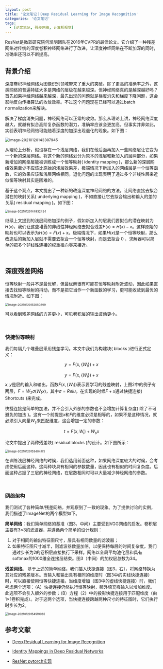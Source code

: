 ```yaml
---
layout: post
title: '论文笔记｜Deep Residual Learning for Image Recognition'
categories: '论文笔记'
tags:
  - [论文笔记, 残差网络, 计算机视觉]
---
```


ResNet是微软研究院何凯明团队在2016年CVPR的最佳论文。它介绍了一种残差网络对传统的深度卷积神经网络进行了改进，让深度神经网络在不断加深的同时，准确率还可以不断提高。

## 背景介绍

深度卷积神经网络为图像识别领域带来了重大的突破。除了更高的准确率之外，这类网络的普遍特征大多是网络的层级在越来越深。但神经网络真的是越深越好吗？首先如果神经网络越来越深，最先出现的问题就是梯度消失和梯度下降问题，这会影响反向传播算法的收敛效率。不过这个问题现在已经可以通过batch normalization来解决。

解决了梯度消失问题，神经网络可以正常的收敛。那么从理论上讲，神经网络深度越大，就越有拟合高阶复杂函数的潜力，准确率应该会更加高。但事实并非如此，实验表明神经网络可能随着深度的加深出现退化的现象。如下图：

<img src="https://ysyisyourbrother.github.io/images/posts_img/ResNetv1/image-20210120143307945.png" alt="image-20210120143307945" style="zoom:87%;" />

从理论上分析，假设存在一个浅层网络，我们在他后面再加入一些网络层让它变为一个新的深层网络。将这个新的网络划分为原本的浅层和新加入的层两部分，如果新增加的网络层能被训练成一个恒等映射( identity mapping )，那么新的深层网络效果至少不应该比原始的浅层效果差，极端情况下新加入的网络层是一个恒等函数，它的效果应该和浅层网络相同。退化问题的出现表明了通过多个非线性层来近似恒等映射其实是困难的。

基于这个观点，本文提出了一种新的改造深度神经网络的方法。让网络直接去拟合潜在的映射关系( underlying mapping )，不如直接让它去拟合输出和输入的差的关系( residual mapping )。如下图：

<img src="https://ysyisyourbrother.github.io/images/posts_img/ResNetv1/image-20210120144932454.png" alt="image-20210120144932454" style="zoom: 67%;" />

继续上文提到的浅层网络加深的例子，假如新加入的层我们要拟合的潜在映射为$H(x)$，我们让这些堆叠的非线性神经网络去拟合残差$F(x)=H(x)-x$。这样原始的映射也可以表示为$H(x)=F(x)+x$。极端情况下，如果$H(x)$是一个恒等映射，那么改造后的新加入层就不需要去拟合一个恒等映射，而是去拟合 $0$ ，求解器可以简单的把多个非线性连接的权重推向零来接近。

<br>

## 深度残差网络

恒等映射一般并不是最优解，但最优解很有可能在恒等映射附近波动，因此如果直接去找恒等映射的抖动，而不是把它当作一个新函数的学习，更可能收敛到最优的情况附近。如下图：

<img src="https://ysyisyourbrother.github.io/images/posts_img/ResNetv1/image-20210120152050899.png" alt="image-20210120152050899" style="zoom: 67%;" />

可以看到残差网络的方差更小，可见卷积层的输出波动更小。

<br>

### 快捷恒等映射

我们每隔几个堆叠层采用残差学习。本文中我们为构建块( blocks )进行正式定义：

$$
y=F(x,\{W_i\})+x
$$

$$ y=F(x,\{W_i\})+x $$
$x,y$是层的输入和输出，函数$F(x,\{W_i\})$表示要学习的残差映射，上图2中的例子有两层，$F=W_2\sigma(W_1x)$，其中$\sigma = Relu$。在实现的时候$F+x$通过快捷连接( Shortcuts )来完成。

快捷连接是简单的加法，并不会引入外部的参数也不会增加计算复杂度( 除了不可避免的加法 )。这有一个前提是$x$和$F$的维度必须是相等的，如果不是这种情况，就必须引入向量$W_s$来匹配维度，这会增加一定的参数：

$$
t=F(x,W_i)+W_sx
$$

论文中提出了两种残差块( residual blocks )的设计。如下图所示：

<img src="https://ysyisyourbrother.github.io/images/posts_img/ResNetv1/image-20210120153404175.png" alt="image-20210120153404175" style="zoom:67%;" />

在训练浅层神经网络的时候，我们选用前面这种，如果网络深度较大的时候，会考虑使用后面这种。这两种块具有相同的参数数量，因此也有相似的时间复杂度。后面这种占据了三层的神经网络，在层数相同时可以大量减少神经网络的参数。

<br>

### 网络架构

我们测试了各种简单/残差网络，并观察到了一致的现象。为了提供讨论的实例，我们描述了ImageNet的两个模型如下。

**简单网络**：我们简单网络的基准（图3，中间）主要受到VGG网络的启发。卷积层主要有3×3的滤波器，并遵循两个简单的设计规则：

1. 对于相同的输出特征图尺寸，层具有相同数量的滤波器；
2. 如果特征图尺寸减半，则滤波器数量加倍，以便保持每层的时间复杂度。我们通过步长为2的卷积层直接执行下采样。网络以全局平均池化层和具有softmax的1000维全连接层结束。图3（中间）的加权层总数为34。

**残差网络**。 基于上述的简单网络，我们插入快捷连接（图3，右），将网络转换为其对应的残差版本。当输入和输出具有相同的维度时（图3中的实线快捷连接）时，可以直接使用恒等快捷连接。当维度增加（图3中的虚线快捷连接）时，我们考虑两个选项：（A）快捷连接仍然执行恒等映射，额外填充零输入以增加维度。此选项不会引入额外的参数；（B）方程（2）中的投影快捷连接用于匹配维度（由1×1卷积完成）。对于这两个选项，当快捷连接跨越两种尺寸的特征图时，它们执行时步长为2。

<img src="https://ysyisyourbrother.github.io/images/posts_img/ResNetv1/image-20210120154519065.png" alt="image-20210120154519065" style="zoom:67%;" />

<br>

## 参考文献

- [Deep Residual Learning for Image Recognition](https://link.zhihu.com/?target=https%3A//arxiv.org/pdf/1512.03385.pdf)

- [Identity Mappings in Deep Residual Networks](https://link.zhihu.com/?target=https%3A//arxiv.org/pdf/1603.05027v3.pdf)

- [ResNet pytorch实现](https://www.cnblogs.com/wzyuan/p/9880342.html)

